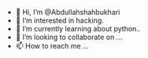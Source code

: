 - 👋 Hi, I’m @Abdullahshahbukhari
- 👀 I’m interested in hacking.
- 🌱 I’m currently learning about python..
- 💞️ I’m looking to collaborate on ...
- 📫 How to reach me ...

<!---
Abdullahshahbukhari/Abdullahshahbukhari is a ✨ special ✨ repository because its `README.md` (this file) appears on your GitHub profile.
You can click the Preview link to take a look at your changes.
--->
